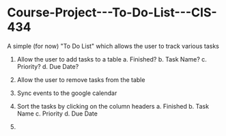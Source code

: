 # Course-Project---To-Do-List---CIS-434

A simple (for now) "To Do List" which allows the user to track various tasks

1. Allow the user to add tasks to a table
    a. Finished?
    b. Task Name?
    c. Priority?
    d. Due Date?
    
2. Allow the user to remove tasks from the table

3. Sync events to the google calendar

4. Sort the tasks by clicking on the column headers
    a. Finished
    b. Task Name
    c. Priority
    d. Due Date

5. 
